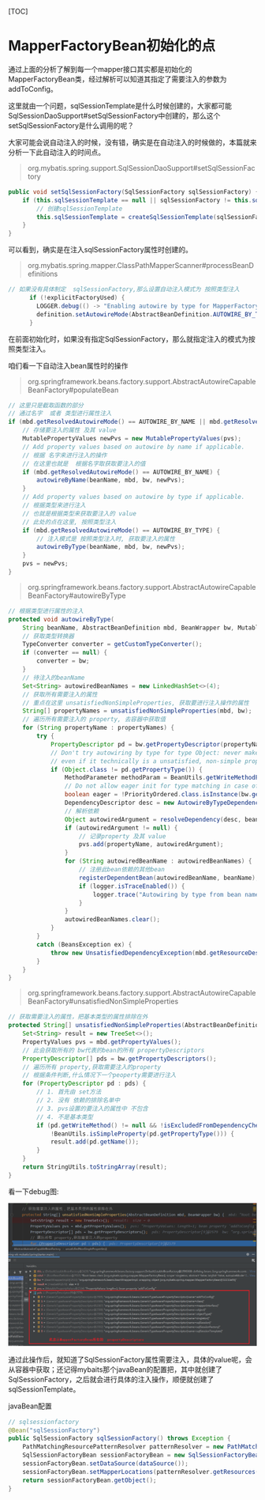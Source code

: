 [TOC]

# MapperFactoryBean初始化的点

通过上面的分析了解到每一个mapper接口其实都是初始化的MapperFactoryBean类，经过解析可以知道其指定了需要注入的参数为addToConfig。

这里就由一个问题，sqlSessionTemplate是什么时候创建的，大家都可能SqlSessionDaoSupport#setSqlSessionFactory中创建的，那么这个setSqlSessionFactory是什么调用的呢？

大家可能会说自动注入的时候，没有错，确实是在自动注入的时候做的，本篇就来分析一下此自动注入的时间点。

> org.mybatis.spring.support.SqlSessionDaoSupport#setSqlSessionFactory

```java
public void setSqlSessionFactory(SqlSessionFactory sqlSessionFactory) {
    if (this.sqlSessionTemplate == null || sqlSessionFactory != this.sqlSessionTemplate.getSqlSessionFactory()) {
        // 创建sqlSessionTemplate
        this.sqlSessionTemplate = createSqlSessionTemplate(sqlSessionFactory);
    }
}
```

可以看到，确实是在注入sqlSessionFactory属性时创建的。

> org.mybatis.spring.mapper.ClassPathMapperScanner#processBeanDefinitions

```java
// 如果没有具体制定  sqlSessionFactory,那么设置自动注入模式为 按照类型注入
      if (!explicitFactoryUsed) {
        LOGGER.debug(() -> "Enabling autowire by type for MapperFactoryBean with name '" + holder.getBeanName() + "'.");
        definition.setAutowireMode(AbstractBeanDefinition.AUTOWIRE_BY_TYPE);
      }
```

在前面初始化时，如果没有指定SqlSessionFactory，那么就指定注入的模式为按照类型注入。

咱们看一下自动注入bean属性时的操作

> org.springframework.beans.factory.support.AbstractAutowireCapableBeanFactory#populateBean

```java
// 这里只是截取函数的部分
// 通过名字  或者 类型进行属性注入
if (mbd.getResolvedAutowireMode() == AUTOWIRE_BY_NAME || mbd.getResolvedAutowireMode() == AUTOWIRE_BY_TYPE) {
    // 存储要注入的属性 及其 value
    MutablePropertyValues newPvs = new MutablePropertyValues(pvs);
    // Add property values based on autowire by name if applicable.
    // 根据 名字来进行注入的操作
    // 在这里也就是  根据名字取获取要注入的值
    if (mbd.getResolvedAutowireMode() == AUTOWIRE_BY_NAME) {
        autowireByName(beanName, mbd, bw, newPvs);
    }
    // Add property values based on autowire by type if applicable.
    // 根据类型来进行注入
    // 也就是根据类型来获取要注入的 value
    // 此处的点在这里, 按照类型注入
    if (mbd.getResolvedAutowireMode() == AUTOWIRE_BY_TYPE) {
        // 注入模式是 按照类型注入时, 获取要注入的属性
        autowireByType(beanName, mbd, bw, newPvs);
    }
    pvs = newPvs;
}
```

> org.springframework.beans.factory.support.AbstractAutowireCapableBeanFactory#autowireByType

```java
// 根据类型进行属性的注入
protected void autowireByType(
    String beanName, AbstractBeanDefinition mbd, BeanWrapper bw, MutablePropertyValues pvs) {
    // 获取类型转换器
    TypeConverter converter = getCustomTypeConverter();
    if (converter == null) {
        converter = bw;
    }
    // 待注入的beanName
    Set<String> autowiredBeanNames = new LinkedHashSet<>(4);
    // 获取所有需要注入的属性
    // 重点在这里 unsatisfiedNonSimpleProperties, 获取要进行注入操作的属性
    String[] propertyNames = unsatisfiedNonSimpleProperties(mbd, bw);
    // 遍历所有需要注入的 property, 去容器中获取值
    for (String propertyName : propertyNames) {
        try {
            PropertyDescriptor pd = bw.getPropertyDescriptor(propertyName);
            // Don't try autowiring by type for type Object: never makes sense,
            // even if it technically is a unsatisfied, non-simple property.
            if (Object.class != pd.getPropertyType()) {
                MethodParameter methodParam = BeanUtils.getWriteMethodParameter(pd);
                // Do not allow eager init for type matching in case of a prioritized post-processor.
                boolean eager = !PriorityOrdered.class.isInstance(bw.getWrappedInstance());
                DependencyDescriptor desc = new AutowireByTypeDependencyDescriptor(methodParam, eager);
                // 解析依赖
                Object autowiredArgument = resolveDependency(desc, beanName, autowiredBeanNames, converter);
                if (autowiredArgument != null) {
                    // 记录property 及其 value
                    pvs.add(propertyName, autowiredArgument);
                }
                for (String autowiredBeanName : autowiredBeanNames) {
                    // 注册此bean依赖的其他bean
                    registerDependentBean(autowiredBeanName, beanName);
                    if (logger.isTraceEnabled()) {
                        logger.trace("Autowiring by type from bean name '" + beanName + "' via property '" + propertyName + "' to bean named '" + autowiredBeanName + "'");
                    }
                }
                autowiredBeanNames.clear();
            }
        }
        catch (BeansException ex) {
            throw new UnsatisfiedDependencyException(mbd.getResourceDescription(), beanName, propertyName, ex);
        }
    }
}
```

> org.springframework.beans.factory.support.AbstractAutowireCapableBeanFactory#unsatisfiedNonSimpleProperties

```java
// 获取需要注入的属性，把基本类型的属性排除在外
protected String[] unsatisfiedNonSimpleProperties(AbstractBeanDefinition mbd, BeanWrapper bw) {
    Set<String> result = new TreeSet<>();
    PropertyValues pvs = mbd.getPropertyValues();
    // 此会获取所有的 bw代表的bean的所有 propertyDescriptors
    PropertyDescriptor[] pds = bw.getPropertyDescriptors();
    // 遍历所有 property,获取需要注入的property
    // 根据条件判断,什么情况下一个peoperty需要进行注入
    for (PropertyDescriptor pd : pds) {
        // 1. 首先由 set方法
        // 2. 没有 依赖的排除名单中
        // 3. pvs设置的要注入的属性中 不包含
        // 4. 不是基本类型
        if (pd.getWriteMethod() != null && !isExcludedFromDependencyCheck(pd) && !pvs.contains(pd.getName()) &&
            !BeanUtils.isSimpleProperty(pd.getPropertyType())) {
            result.add(pd.getName());
        }
    }
    return StringUtils.toStringArray(result);
}
```

看一下debug图:

![](../../image/spring/mybatis/autowiredSqlSeessionFactory.png)

通过此操作后，就知道了SqlSessionFactory属性需要注入，具体的value呢，会从容器中获取；还记得mybaits那个javaBean的配置把，其中就创建了SqlSessionFactory，之后就会进行具体的注入操作，顺便就创建了 sqlSessionTemplate。

javaBean配置

```java
// sqlsessionfactory
@Bean("sqlSessionFactory")
public SqlSessionFactory sqlSessionFactory() throws Exception {
    PathMatchingResourcePatternResolver patternResolver = new PathMatchingResourcePatternResolver();
    SqlSessionFactoryBean sessionFactoryBean = new SqlSessionFactoryBean();
    sessionFactoryBean.setDataSource(dataSource());
    sessionFactoryBean.setMapperLocations(patternResolver.getResources(MapperLocation));
    return sessionFactoryBean.getObject();
}
```



















































